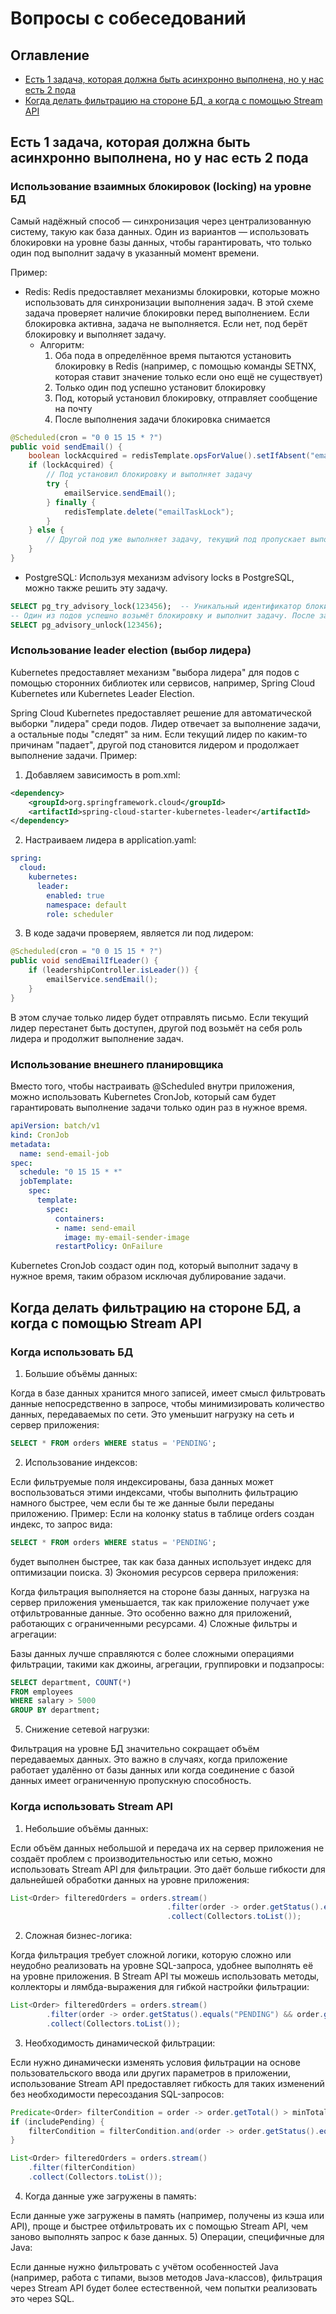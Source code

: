 # Вопросы с собеседований
## Оглавление
- [Есть 1 задача, которая должна быть асинхронно выполнена, но у нас есть 2 пода](#есть-1-задача-которая-должна-быть-асинхронно-выполнена-но-у-нас-есть-2-пода)
- [Когда делать фильтрацию на стороне БД, а когда с помощью Stream API](#когда-делать-фильтрацию-на-стороне-бд-а-когда-с-помощью-stream-api)
## Есть 1 задача, которая должна быть асинхронно выполнена, но у нас есть 2 пода
### Использование взаимных блокировок (locking) на уровне БД
Самый надёжный способ — синхронизация через централизованную систему, такую как база данных. Один из вариантов — 
использовать блокировки на уровне базы данных, чтобы гарантировать, что только один под выполнит задачу в указанный 
момент времени.

Пример:
- Redis: Redis предоставляет механизмы блокировки, которые можно использовать для синхронизации выполнения задач. В 
этой схеме задача проверяет наличие блокировки перед выполнением. Если блокировка активна, задача не выполняется. Если 
нет, под берёт блокировку и выполняет задачу.
  - Алгоритм:
    1) Оба пода в определённое время пытаются установить блокировку в Redis (например, с помощью команды SETNX, которая
ставит значение только если оно ещё не существует)
    2) Только один под успешно установит блокировку
    3) Под, который установил блокировку, отправляет сообщение на почту
    4) После выполнения задачи блокировка снимается
```java
@Scheduled(cron = "0 0 15 15 * ?")
public void sendEmail() {
    boolean lockAcquired = redisTemplate.opsForValue().setIfAbsent("emailTaskLock", "lock", 10, TimeUnit.MINUTES);
    if (lockAcquired) {
        // Под установил блокировку и выполняет задачу
        try {
            emailService.sendEmail();
        } finally {
            redisTemplate.delete("emailTaskLock");
        }
    } else {
        // Другой под уже выполняет задачу, текущий под пропускает выполнение
    }
}
```
- PostgreSQL: Используя механизм advisory locks в PostgreSQL, можно также решить эту задачу.
```sql
SELECT pg_try_advisory_lock(123456);  -- Уникальный идентификатор блокировки
-- Один из подов успешно возьмёт блокировку и выполнит задачу. После завершения блокировка снимается с помощью:
SELECT pg_advisory_unlock(123456);
```
### Использование leader election (выбор лидера)
Kubernetes предоставляет механизм "выбора лидера" для подов с помощью сторонних библиотек или сервисов, например, 
Spring Cloud Kubernetes или Kubernetes Leader Election.

Spring Cloud Kubernetes предоставляет решение для автоматической выборки "лидера" среди подов. Лидер отвечает за 
выполнение задачи, а остальные поды "следят" за ним. Если текущий лидер по каким-то причинам "падает", другой под
становится лидером и продолжает выполнение задачи. Пример:
1) Добавляем зависимость в pom.xml:
```xml
<dependency>
    <groupId>org.springframework.cloud</groupId>
    <artifactId>spring-cloud-starter-kubernetes-leader</artifactId>
</dependency>
```
2) Настраиваем лидера в application.yaml:
```yaml
spring:
  cloud:
    kubernetes:
      leader:
        enabled: true
        namespace: default
        role: scheduler
```
3) В коде задачи проверяем, является ли под лидером:
```java
@Scheduled(cron = "0 0 15 15 * ?")
public void sendEmailIfLeader() {
    if (leadershipController.isLeader()) {
        emailService.sendEmail();
    }
}
```
В этом случае только лидер будет отправлять письмо. Если текущий лидер перестанет быть доступен, другой под возьмёт на
себя роль лидера и продолжит выполнение задач.
### Использование внешнего планировщика
Вместо того, чтобы настраивать @Scheduled внутри приложения, можно использовать Kubernetes CronJob, который сам будет
гарантировать выполнение задачи только один раз в нужное время.
```yaml
apiVersion: batch/v1
kind: CronJob
metadata:
  name: send-email-job
spec:
  schedule: "0 15 15 * *"
  jobTemplate:
    spec:
      template:
        spec:
          containers:
          - name: send-email
            image: my-email-sender-image
          restartPolicy: OnFailure
```
Kubernetes CronJob создаст один под, который выполнит задачу в нужное время, таким образом исключая дублирование задачи.
## Когда делать фильтрацию на стороне БД, а когда с помощью Stream API
### Когда использовать БД
1) Большие объёмы данных:

Когда в базе данных хранится много записей, имеет смысл фильтровать данные непосредственно в запросе, чтобы 
минимизировать количество данных, передаваемых по сети. Это уменьшит нагрузку на сеть и сервер приложения:
```sql
SELECT * FROM orders WHERE status = 'PENDING';
```
2) Использование индексов:

Если фильтруемые поля индексированы, база данных может воспользоваться этими индексами, чтобы выполнить фильтрацию 
намного быстрее, чем если бы те же данные были переданы приложению. Пример: Если на колонку status в таблице orders 
создан индекс, то запрос вида:
```sql
SELECT * FROM orders WHERE status = 'PENDING';
```
будет выполнен быстрее, так как база данных использует индекс для оптимизации поиска.
3) Экономия ресурсов сервера приложения:

Когда фильтрация выполняется на стороне базы данных, нагрузка на сервер приложения уменьшается, так как приложение 
получает уже отфильтрованные данные. Это особенно важно для приложений, работающих с ограниченными ресурсами.
4) Сложные фильтры и агрегации:

Базы данных лучше справляются с более сложными операциями фильтрации, такими как джоины, агрегации, группировки и 
подзапросы:
```sql
SELECT department, COUNT(*) 
FROM employees 
WHERE salary > 5000 
GROUP BY department;
```
5) Снижение сетевой нагрузки:

Фильтрация на уровне БД значительно сокращает объём передаваемых данных. Это важно в случаях, когда приложение работает
удалённо от базы данных или когда соединение с базой данных имеет ограниченную пропускную способность.
### Когда использовать Stream API
1) Небольшие объёмы данных:

Если объём данных небольшой и передача их на сервер приложения не создаёт проблем с производительностью или сетью, 
можно использовать Stream API для фильтрации. Это даёт больше гибкости для дальнейшей обработки данных на уровне 
приложения:
```java
List<Order> filteredOrders = orders.stream()
                                   .filter(order -> order.getStatus().equals("PENDING"))
                                   .collect(Collectors.toList());
```
2) Сложная бизнес-логика:

Когда фильтрация требует сложной логики, которую сложно или неудобно реализовать на уровне SQL-запроса, удобнее
выполнять её на уровне приложения. В Stream API ты можешь использовать методы, коллекторы и лямбда-выражения для гибкой
настройки фильтрации:
```java
List<Order> filteredOrders = orders.stream()
        .filter(order -> order.getStatus().equals("PENDING") && order.getTotal() > 1000)
        .collect(Collectors.toList());
```
3) Необходимость динамической фильтрации:

Если нужно динамически изменять условия фильтрации на основе пользовательского ввода или других параметров в приложении, 
использование Stream API предоставляет гибкость для таких изменений без необходимости пересоздания SQL-запросов:
```java
Predicate<Order> filterCondition = order -> order.getTotal() > minTotal;
if (includePending) {
    filterCondition = filterCondition.and(order -> order.getStatus().equals("PENDING"));
}

List<Order> filteredOrders = orders.stream()
    .filter(filterCondition)
    .collect(Collectors.toList());
```
4) Когда данные уже загружены в память:

Если данные уже загружены в память (например, получены из кэша или API), проще и быстрее отфильтровать их с помощью 
Stream API, чем заново выполнять запрос к базе данных.
5) Операции, специфичные для Java:

Если данные нужно фильтровать с учётом особенностей Java (например, работа с типами, вызов методов Java-классов),
фильтрация через Stream API будет более естественной, чем попытки реализовать это через SQL.
